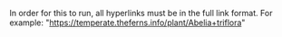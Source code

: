 In order for this to run, all hyperlinks must be in the full link format. For example: "https://temperate.theferns.info/plant/Abelia+triflora"
